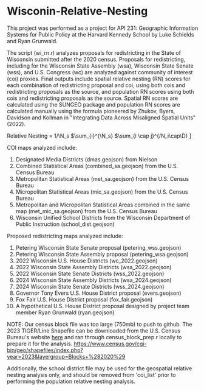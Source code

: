 # Wisconin-Relative-Nesting

This project was performed as a project for API 231: Geographic Information Systems for Public Policy at the Harvard Kennedy School by Luke Schields and Ryan Grunwald.

The script (wi_rn.r) analyzes proposals for redistricting in the State of Wisconsin submitted after the 2020 census.  Proposals for redistricting, including for the Wisconsin State Assembly (wsa), Wisconsin State Senate (wss), and U.S. Congress (wc) are analyzed against community of interest (coi) proxies. Final outputs include spatial relative nesting (RN) scores for each combination of redistricting proposal and coi, using both cois and redistricting proposals as the source, and population RN scores using both cois and redistricting proposals as the source. Spatial RN scores are calculated using the SUNGEO package and population RN scores are calculated manually using the formula pioneered by Zhukov, Byers, Davidson and Kollman in "Integrating Data Across Misaligned Spatial Units" (2022).

Relative Nesting =  1/\N_s $\sum_{i}^{\N_s} $\sum_{i \cap j}^{/N_i\cap\D} \]

COI maps analyzed include:
1. Designated Media Districts (dmas.geojson) from Nielson
2. Combined Statistical Areas (combined_sa.geojson) from the U.S. Census Bureau
3. Metropolitan Statistical Areas (met_sa.geojson) from the U.S. Census Bureau
4. Micropolitan Statistical Areas (mic_sa.geojson) from the U.S. Census Bureau
5. Metropolitan and Micropolitan Statistical Areas combined in the same map (met_mic_sa.geojson) from the U.S. Census Bureau
6. Wisconsin Unified School Districts from the Wisconsin Department of Public Instruction (school_dist.geojson)

Proposed redistricting maps analyzed include:
1. Petering Wisconsin State Senate proposal (petering_wss.geojson)
2. Petering Wisconsin State Assembly proposal (petering_wsa.geojson)
3. 2022 Wisconsin U.S. House Districts (wc_2022.geojson)
4. 2022 Wisconsin State Assembly Districts (wsa_2022.geojson)
5. 2022 Wisconsin State Senate Districts (wss_2022.geojson)
6. 2024 Wisconsin State Assembly Districts (wsa_2024.geojson)
7. 2024 Wisconsin State Senate Districts (wss_2024.geojson)
8. Governor Tony Evers U.S. House District proposal (evers.geojson)
9. Fox Fair U.S. House District proposal (fox_fair.geojson)
10. A hypothetical U.S. House District proposal designed by project team member Ryan Grunwald (ryan.geojson)

NOTE:
Our census block file was too large (750mb) to push to github. The 2023 TIGER/Line Shapefile can be downloaded from the U.S. Census Bureau's website [here]([url](https://www.census.gov/cgi-bin/geo/shapefiles/index.php?year=2023&layergroup=Blocks+%282020%29)) and ran through census_block_prep.r locally to prepare it for the analysis.
https://www.census.gov/cgi-bin/geo/shapefiles/index.php?year=2023&layergroup=Blocks+%282020%29 

Additionally, the school district file may be used for the geospatial relative nesting analysis only, and should be removed from 'coi_list' prior to performing the population relative nesting analysis.
